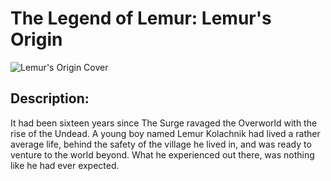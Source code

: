 # The Legend of Lemur: Lemur's Origin
![Lemur's Origin Cover](https://img.wattpad.com/cover/133415359-512-k848694.jpg)

## Description:
It had been sixteen years since The Surge ravaged the Overworld with the rise of the Undead. A young boy named Lemur Kolachnik had lived a rather average life, behind the safety of the village he lived in, and was ready to venture to the world beyond. What he experienced out there, was nothing like he had ever expected. 

